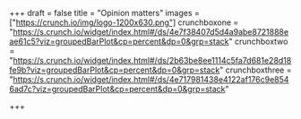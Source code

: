 +++
draft = false
title = "Opinion matters"
images = ["https://crunch.io/img/logo-1200x630.png"]
crunchboxone = "https://s.crunch.io/widget/index.html#/ds/4e7f38407d5d4a9abe8721888eae61c5?viz=groupedBarPlot&cp=percent&dp=0&grp=stack"
crunchboxtwo = "https://s.crunch.io/widget/index.html#/ds/2b63be8ee1114c5fa7d681e28d18fe9b?viz=groupedBarPlot&cp=percent&dp=0&grp=stack"
crunchboxthree = "https://s.crunch.io/widget/index.html#/ds/4e717981438e4122af176c9e8546ad7c?viz=groupedBarPlot&cp=percent&dp=0&grp=stack"

+++

